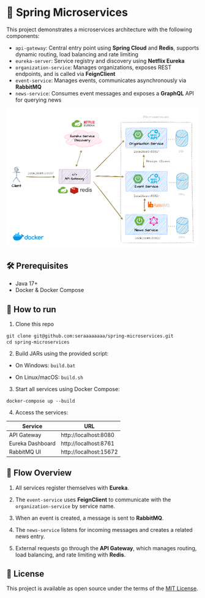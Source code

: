 # 🍃 Spring Microservices

This project demonstrates a microservices architecture with the following components:

- `api-gateway`: Central entry point using **Spring Cloud** and **Redis**, supports dynamic routing, load balancing and rate limiting
- `eureka-server`: Service registry and discovery using **Netflix Eureka**
- `organization-service`: Manages organizations, exposes REST endpoints, and is called via **FeignClient**
- `event-service`: Manages events, communicates asynchronously via **RabbitMQ**
- `news-service`: Consumes event messages and exposes a **GraphQL** API for querying news

![Architecture Diagram](diagram.png)

## 🛠 Prerequisites

- Java 17+
- Docker & Docker Compose

## 🚀 How to run

1. Clone this repo

```
git clone git@github.com:seraaaaaaaa/spring-microservices.git
cd spring-microservices
```

2. Build JARs using the provided script:

- On Windows: `build.bat`

- On Linux/macOS: `build.sh`

3. Start all services using Docker Compose:

```
docker-compose up --build
```

4. Access the services:

| Service          | URL                    |
| ---------------- | ---------------------- |
| API Gateway      | http://localhost:8080  |
| Eureka Dashboard | http://localhost:8761  |
| RabbitMQ UI      | http://localhost:15672 |

## 🔁 Flow Overview

1. All services register themselves with **Eureka**.

2. The `event-service` uses **FeignClient** to communicate with the `organization-service` by service name.

3. When an event is created, a message is sent to **RabbitMQ**.

4. The `news-service` listens for incoming messages and creates a related news entry.

5. External requests go through the **API Gateway**, which manages routing, load balancing, and rate limiting with **Redis**.

## 📄 License

This project is available as open source under the terms of the [MIT License](http://opensource.org/licenses/MIT).
